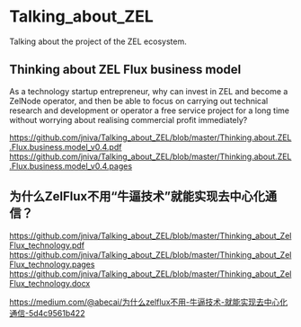 # Talking_about_ZEL
Talking about the project of the ZEL ecosystem.

## Thinking about ZEL Flux business model
As a technology startup entrepreneur, why can invest in ZEL and become a ZelNode operator, and then be able to focus on carrying out technical research and development or operator a free service project for a long time without worrying about realising commercial profit immediately?

https://github.com/jniva/Talking_about_ZEL/blob/master/Thinking.about.ZEL.Flux.business.model_v0.4.pdf
https://github.com/jniva/Talking_about_ZEL/blob/master/Thinking.about.ZEL.Flux.business.model_v0.4.pages

## 为什么ZelFlux不用“牛逼技术”就能实现去中心化通信？

https://github.com/jniva/Talking_about_ZEL/blob/master/Thinking_about_ZelFlux_technology.pdf
https://github.com/jniva/Talking_about_ZEL/blob/master/Thinking_about_ZelFlux_technology.pages
https://github.com/jniva/Talking_about_ZEL/blob/master/Thinking_about_ZelFlux_technology.docx

https://medium.com/@abecai/为什么zelflux不用-牛逼技术-就能实现去中心化通信-5d4c9561b422
